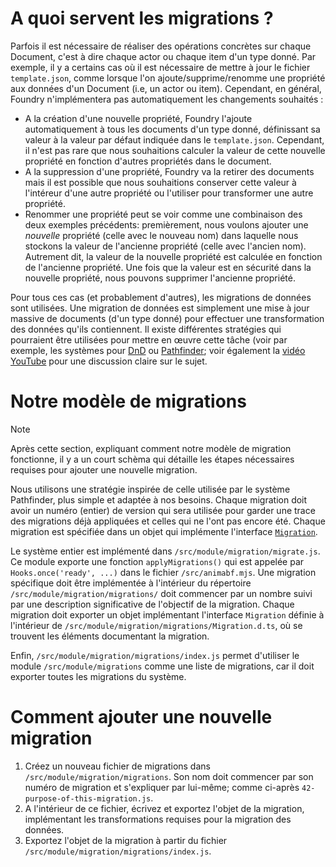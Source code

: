 # A quoi servent les migrations ?

Parfois il est nécessaire de réaliser des opérations concrètes sur chaque Document, c'est à dire chaque actor ou chaque item d'un type donné. Par exemple, il y a certains cas où il est nécessaire de mettre à jour le fichier `template.json`, comme lorsque l'on ajoute/supprime/renomme une propriété aux données d'un Document (i.e, un actor ou item). Cependant, en général, Foundry n'implémentera pas automatiquement les changements souhaités :
- A la création d'une nouvelle propriété, Foundry l'ajoute automatiquement à tous les documents d'un type donné, définissant sa valeur à la valeur par défaut indiquée dans le `template.json`. Cependant, il n'est pas rare que nous souhaitions calculer la valeur de cette nouvelle propriété en fonction d'autres propriétés dans le document.
- A la suppression d'une propriété, Foundry va la retirer des documents mais il est possible que nous souhaitions conserver cette valeur à l'intéreur d'une autre propriété ou l'utiliser pour transformer une autre propriété.
- Renommer une propriété peut se voir comme une combinaison des deux exemples précédents: premièrement, nous voulons ajouter une *nouvelle* propriété (celle avec le nouveau nom) dans laquelle nous stockons la valeur de l'ancienne propriété (celle avec l'ancien nom). Autrement dit, la valeur de la nouvelle propriété est calculée en fonction de l'ancienne propriété. Une fois que la valeur est en sécurité dans la nouvelle propriété, nous pouvons supprimer l'ancienne propriété.

Pour tous ces cas (et probablement d'autres),  les migrations de données sont utilisées. Une migration de données est simplement une mise à jour massive de documents (d'un type donné) pour effectuer une transformation des données qu'ils contiennent. Il existe différentes stratégies qui pourraient être utilisées pour mettre en œuvre cette tâche (voir par exemple, les systèmes pour [DnD](https://github.com/foundryvtt/dnd5e/blob/master/module/migration.mjs) ou [Pathfinder](https://github.com/foundryvtt/pf2e/tree/be77d68bf011a6a4de40c44068a146579c73b4ff/src/module/migration); voir également la [vidéo YouTube](https://www.youtube.com/watch?v=Hl23n3MvtaI&t) pour une discussion claire sur le sujet.


# Notre modèle de migrations

> [!NOTE]
> Après cette section, expliquant comment notre modèle de migration fonctionne, il y a un court schèma qui détaille les étapes nécessaires requises pour ajouter une nouvelle migration.

Nous utilisons une stratégie inspirée de celle utilisée par le système Pathfinder, plus simple et adaptée à nos besoins. Chaque migration doit avoir un numéro (entier) de version qui sera utilisée pour garder une trace des migrations déjà appliquées et celles qui ne l'ont pas encore été. Chaque migration est spécifiée dans un objet qui implémente l'interface [`Migration`](/src/module/migration/migrations/Migration.d.ts).

Le système entier est implémenté dans `/src/module/migration/migrate.js`. Ce module exporte une fonction `applyMigrations()` qui est appelée par `Hooks.once('ready', ...)` dans le fichier `/src/animabf.mjs`. Une migration spécifique doit être implémentée à l'intérieur du répertoire `/src/module/migration/migrations/` doit commencer par un nombre suivi par une description significative de l'objectif de la migration. Chaque migration doit exporter un objet implémentant l'interface `Migration` définie à l'intérieur de `/src/module/migration/migrations/Migration.d.ts`, où se trouvent les éléments documentant la migration.

Enfin, `/src/module/migration/migrations/index.js` permet d'utiliser le module `/src/module/migrations` comme une liste de migrations, car il doit exporter toutes les migrations du système.

# Comment ajouter une nouvelle migration

1. Créez un nouveau fichier de migrations dans `/src/module/migration/migrations`. Son nom doit commencer par son numéro de migration et s'expliquer par lui-même; comme ci-après `42-purpose-of-this-migration.js`.
2. A l'intérieur de ce fichier, écrivez et exportez l'objet de la migration, implémentant les transformations requises pour la migration des données.
3. Exportez l'objet de la migration à partir du fichier `/src/module/migration/migrations/index.js`.
